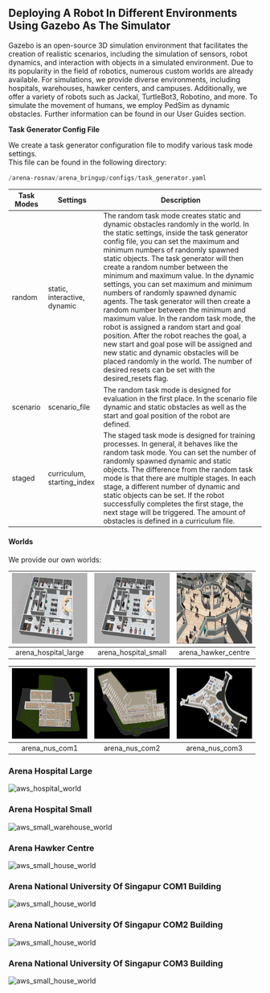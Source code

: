 ## Deploying A Robot In Different Environments Using Gazebo As The Simulator

Gazebo is an open-source 3D simulation environment that facilitates the creation of realistic scenarios, including the simulation of sensors, robot dynamics, and interaction with objects in a simulated environment. Due to its popularity in the field of robotics, numerous custom worlds are already available. For simulations, we provide diverse environments, including hospitals, warehouses, hawker centers, and campuses. Additionally, we offer a variety of robots such as Jackal, TurtleBot3, Robotino, and more. To simulate the movement of humans, we employ PedSim as dynamic obstacles. Further information can be found in our User Guides section.

**Task Generator Config File**

We create a task generator configuration file to modify various task mode settings.   
This file can be found in the following directory:

```python
/arena-rosnav/arena_bringup/configs/task_generator.yaml
```

| Task Modes  | Settings        | Description      |
|----------   |----------       |----------        |
| random      | static, interactive, dynamic       | The random task mode creates static and dynamic obstacles randomly in the world. In the static settings, inside the task generator config file, you can set the maximum and minimum numbers of randomly spawned static objects. The task generator will then create a random number between the minimum and maximum value. In the dynamic settings, you can set maximum and minimum numbers of randomly spawned dynamic agents. The task generator will then create a random number between the minimum and maximum value. In the random task mode, the robot is assigned a random start and goal position. After the robot reaches the goal, a new start and goal pose will be assigned and new static and dynamic obstacles will be placed randomly in the world. The number of desired resets can be set with the desired_resets flag. |
| scenario    | scenario_file                      | The random task mode is designed for evaluation in the first place. In the scenario file dynamic and static obstacles as well as the start and goal position of the robot are defined.                                                                              |
| staged      | curriculum, starting_index         | The staged task mode is designed for training processes. In general, it behaves like the random task mode. You can set the number of randomly spawned dynamic and static objects. The difference from the random task mode is that there are multiple stages. In each stage, a different number of dynamic and static objects can be set. If the robot successfully completes the first stage, the next stage will be triggered. The amount of obstacles is defined in a curriculum file. |

#### Worlds

We provide our own worlds:

| <img width="150" height="140" src="../../images/worlds/arena_hospital_small.png"> | <img width="150" height="140" src="../../images/worlds/arena_hospital_small.png"> | <img width="150" height="140" src="../../images/worlds/arena_hawker_centre_1.png"> | 
| :--------------------------------------------------------------: | :---------------------------------------------------------------------: | :--------------------------------------------------------------------: | 
|                           arena_hospital_large                            |                           arena_hospital_small                            |                           arena_hawker_centre                            |            

| <img width="150" height="140" src="../../images/worlds/COM1_1.png"> | <img width="150" height="140" src="../../images/worlds/COM2_1.png"> | <img width="150" height="140" src="../../images/worlds/COM3_1.png"> | 
| :-------------------------------------------------------------: | :---------------------------------------------------------: | :---------------------------------------------------------------: |
|                           arena_nus_com1                           |                     arena_nus_com2                      |                            arena_nus_com3                            |                       

### Arena Hospital Large

<link rel="stylesheet" href="https://cdnjs.cloudflare.com/ajax/libs/clipboard.js/2.0.8/clipboard.min.css">

![aws_hospital_world](gifs/./arena_hospital_large.gif)



### Arena Hospital Small

<link rel="stylesheet" href="https://cdnjs.cloudflare.com/ajax/libs/clipboard.js/2.0.8/clipboard.min.css">

![aws_small_warehouse_world](gifs/./arena_hospital_small.gif)



### Arena Hawker Centre

<link rel="stylesheet" href="https://cdnjs.cloudflare.com/ajax/libs/clipboard.js/2.0.8/clipboard.min.css">

![aws_small_house_world](gifs/./arena_hawker_centre_1.gif)



### Arena National University Of Singapur COM1 Building

<link rel="stylesheet" href="https://cdnjs.cloudflare.com/ajax/libs/clipboard.js/2.0.8/clipboard.min.css">

![aws_small_house_world](gifs/./arena_nus_com1.gif)

### Arena National University Of Singapur COM2 Building

<link rel="stylesheet" href="https://cdnjs.cloudflare.com/ajax/libs/clipboard.js/2.0.8/clipboard.min.css">

![aws_small_house_world](gifs/./arena_nus_com2.gif)

### Arena National University Of Singapur COM3 Building

<link rel="stylesheet" href="https://cdnjs.cloudflare.com/ajax/libs/clipboard.js/2.0.8/clipboard.min.css">

![aws_small_house_world](gifs/./arena_nus_com3.gif)
